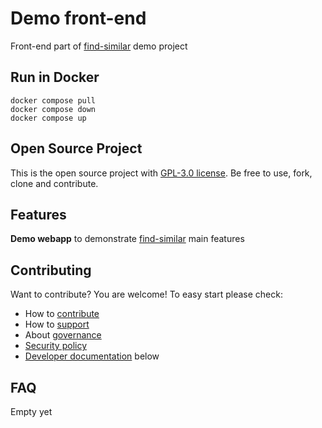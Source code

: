 # Demo front-end

Front-end part of [find-similar](https://github.com/findsimilar/find-similar) demo project

## Run in Docker

```
docker compose pull
docker compose down
docker compose up
```

## Open Source Project

This is the open source project with [GPL-3.0 license](LICENSE). 
Be free to use, fork, clone and contribute.

## Features

**Demo webapp** to demonstrate [find-similar](https://github.com/findsimilar/find-similar)
main features

## Contributing

Want to contribute? You are welcome! 
To easy start please check:

- How to [contribute](CONTRIBUTING.md)
- How to [support](SUPPORT.md)
- About [governance](GOVERNANCE.md)
- [Security policy](SECURITY.md)
- [Developer documentation](DEVELOPER_DOCUMENTATION.md) below

## FAQ

Empty yet
